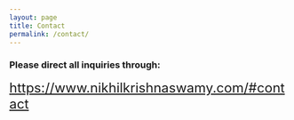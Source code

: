 ```yaml
---
layout: page
title: Contact
permalink: /contact/
---
```


### Please direct all inquiries through:

<p><font size="5"><a href="https://www.nikhilkrishnaswamy.com/#contact">https://www.nikhilkrishnaswamy.com/#contact</a></font></p>
